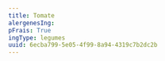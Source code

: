 ```yaml
---
title: Tomate
alergenesIng:
pFrais: True
ingType: legumes
uuid: 6ecba799-5e05-4f99-8a94-4319c7b2dc2b
---
```

